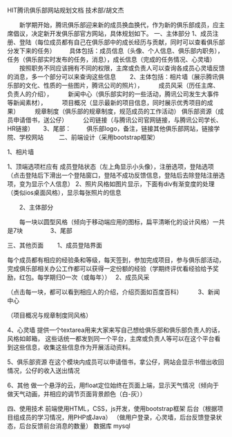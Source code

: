 HIT腾讯俱乐部网站规划文档
技术部/胡文杰

　　新学期开始，腾讯俱乐部迎来新的成员换血换代，作为新的俱乐部成员，应主席倡议，决定新开发俱乐部官方网站，具体规划如下。
一、主体部分
1、成员注册、登陆（每位成员都有自己在俱乐部中的成长经历与贡献，同时可以查看俱乐部分发下来的任务）
　　具体包括：成员信息（头像、个人信息、俱乐部内职务），任务（俱乐部实时发布的任务，消息），成长信息（完成的任务情况、心灵墙）
　　按照职务不同应该拥有不同的权限，主席或负责人可以查询各成员心灵墙反馈的消息，多一个部分可以来查询这些信息
　　2、主体包括：相片墙（展示腾讯俱乐部的文化、性质的一些图片，腾讯公司的照片），
　　             成员风采（历任主席、负责人的介绍），
　　             新闻中心（俱乐部实时的一些活动，腾讯公司发生大事件等新闻素材），
　　             项目概况（显示最新的项目信息，同时展示优秀项目的成果）
　　             规章制度（俱乐部的规章制度，规范成员的工作活动）
                 俱乐部资源（成员申请借书，送公仔）
　　             公司链接（与腾讯公司官网链接，与腾讯公司学长、HR链接）
　	3、尾部：
　　             俱乐部logo，备注，链接其他俱乐部网站，链接学院、学校网站
　　
二、前端设计（采用bootstrap框架）
  
1、相片墙

1、顶端选项栏应有 成员登陆状态（左上角显示小头像），注册选项，登陆选项（点击登陆后下滑出一个登陆窗口，登陆不成功反馈信息，登陆后去除登陆注册选项，变为显示个人信息）
2、照片风格如图片显示，下面有div有渐变度的处理（类似ios桌面风格），显示每张照片的信息

　　2、主体部分

　　每一块以圆型风格（倾向于移动端应用的图标，扁平清晰化的设计风格）一共是7块
　　
　　3、尾部


三、其他页面
　　1、成员登陆界面

每个成员都有相应的经验条和等级，每天签到，参加完成项目，参与俱乐部活动，完成俱乐部相关办公工作都可以获得一定份额的经验（学期终评优看经验给予奖励，红包。每学期归0一次（或每年））　
2、成员风采

（点击每一块，都可以看到相应人的介绍，介绍页面如百度百科）
　　
3、新闻中心

（项目概况与规章制度同风格）

4、心灵墙
    提供一个textarea用来大家来写自己想给俱乐部和俱乐部负责人的话，风格如邮箱，
    这些话统一都发到同一个平台，主席或负责人等可以在这个平台看到这些信息，收集这些信息作为开展活动资料。

5、俱乐部资源
在这个模块内成员可以申请借书，拿公仔，网站会显示书借出收回情况，公仔的收入送出情况 

6、其他
做一个悬浮的云，用float定位始终在页面上端，显示天气情况（倾向于做天气动画，并相应的调节页面背景颜色（白-灰））

四、使用技术
前端使用HTML，CSS，js开发，使用bootstrap框架
后台（根据项目组成员的学习情况，用PHP或Java）
    （做用户登录，心灵墙，后台反馈登录状态，后台反馈前台消息的数量）
数据库 mysql

